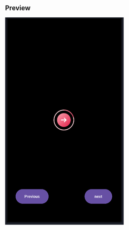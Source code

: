 ## Preview

![alt text](https://github.com/Dat-PV-134/CustomButtonWithProgress/blob/main/preview.png)


